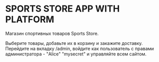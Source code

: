 # SPORTS STORE APP WITH PLATFORM

Магазин спортивных товаров Sports Store.

Выберите товары, добавьте их в корзину и закажите доставку. Перейдите на вкладку /admin, войдите как пользователь с правами администратора - "Alice" "mysecret" и управляйте всем сайтом. 
